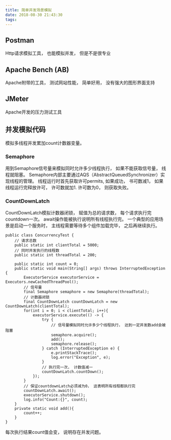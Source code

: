 ```yaml
---
title: 简单并发场景模拟
date: 2018-08-30 21:43:30
tags:
---
```


## Postman

Http请求模拟工具， 也能模拟并发， 但是不是很专业

## Apache Bench (AB)

Apache附带的工具， 测试网站性能， 简单好用， 没有强大的图形界面支持

## JMeter

Apache开发的压力测试工具

## 并发模拟代码

模拟多线程并发累加count计数器变量。

### Semaphore

用到Semaphore信号量来模拟同时允许多少线程执行， 如果不能获取信号量， 线程就阻塞。 Semaphore内部主要通过AQS（AbstractQueuedSynchronizer）实现线程的管理。 线程运行时首先获取许可permits, 如果成功， 书可数减1， 如果线程运行完释放许可， 许可数就加1. 许可数为0， 则获取失败。 

### CountDownLatch

CountDownLatch模拟计数器闭锁， 赋值为总的请求数， 每个请求执行完countdown一次。 await操作能被执行说明所有线程执行完。 一个典型的应用场景是启动一个服务时， 主线程需要等待多个组件加载完毕， 之后再继续执行。



	public class ConcurrencyTest {
    	// 请求总数
    	public static int clientTotal = 5000;
    	// 同时并发执行的线程数
    	public static int threadTotal = 200;

    	public static int count = 0;
    	public static void main(String[] args) throws InterruptedException {
        	ExecutorService executorService = Executors.newCachedThreadPool();
        	// 信号量
        	final Semaphore semaphore = new Semaphore(threadTotal);
        	// 计数器闭锁
        	final CountDownLatch countDownLatch = new CountDownLatch(clientTotal);
        	for(int i = 0; i < clientTotal; i++){
            	executorService.execute(() -> {
                	try {
                    	// 信号量模拟同时允许多少个线程执行， 达到一定并发数add会被阻塞
                    	semaphore.acquire();
                    	add();
                    	semaphore.release();
                	} catch (InterruptedException e) {
                    	e.printStackTrace();
                    	log.error("Exception", e);
                	}
                	// 执行完一次， 计数值减一
                	countDownLatch.countDown();
            	});
        	}
        	// 保证countdownLatch必须减为0， 这表明所有线程都执行完
        	countDownLatch.await();
        	executorService.shutdown();
        	log.info("Count:{}", count);
    	}
    	private static void add(){
        	count++;
    	}
	}


每次执行结果count值会变， 说明存在并发问题。
	

